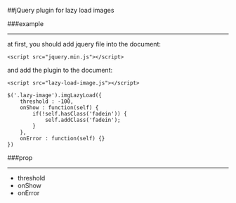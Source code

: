 ##jQuery plugin for lazy load images  


###example  
__________
at first, you should add jquery file into the document:  

`<script src="jquery.min.js"></script>`
  
  
and add the plugin to the document:  

`<script src="lazy-load-image.js"></script>`  
   

    $('.lazy-image').imgLazyLoad({
		threshold : -100, 
		onShow : function(self) {
			if(!self.hasClass('fadein')) {
				self.addClass('fadein');
			}
		},
		onError : function(self) {}
	})
  
  
###prop
__________
* threshold  
* onShow  
* onError  



